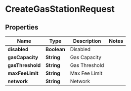 

# CreateGasStationRequest


## Properties

Name | Type | Description | Notes
------------ | ------------- | ------------- | -------------
**disabled** | **Boolean** | Disabled | 
**gasCapacity** | **String** | Gas Capacity | 
**gasThreshold** | **String** | Gas Threshold | 
**maxFeeLimit** | **String** | Max Fee Limit | 
**network** | **String** | Network | 



